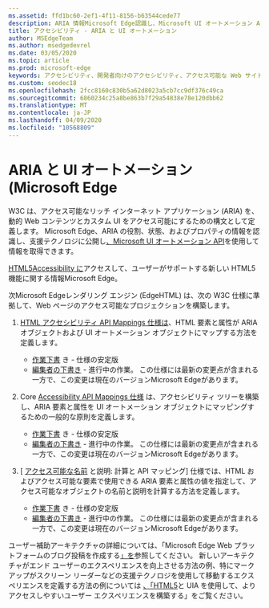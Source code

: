 ```yaml
---
ms.assetid: ffd1bc60-2ef1-4f11-8156-b63544cede77
description: ARIA 情報Microsoft Edge認識し、Microsoft UI オートメーション API を使用できる支援テクノロジに公開する方法について説明します。
title: アクセシビリティ - ARIA と UI オートメーション
author: MSEdgeTeam
ms.author: msedgedevrel
ms.date: 03/05/2020
ms.topic: article
ms.prod: microsoft-edge
keywords: アクセシビリティ、開発者向けのアクセシビリティ、アクセス可能な Web サイト、エッジ、Web 開発、ARIA、開発者、UIA、UI オートメーション
ms.custom: seodec18
ms.openlocfilehash: 2fcc8160c830b5a62d8023a5cb7cc9df376c49ca
ms.sourcegitcommit: 6860234c25a8be863b7f29a54838e78e120dbb62
ms.translationtype: MT
ms.contentlocale: ja-JP
ms.lasthandoff: 04/09/2020
ms.locfileid: "10568809"
---
```

# ARIA と UI オートメーション (Microsoft Edge

W3C は、アクセス可能なリッチ インターネット アプリケーション (ARIA) を、動的 Web コンテンツとカスタム UI をアクセス可能にするための構文として定義します。 Microsoft Edge、ARIA の役割、状態、およびプロパティの情報を認識し、支援テクノロジに公開し[、Microsoft UI オートメーション API](https://blogs.msdn.microsoft.com/winuiautomation/)を使用して情報を取得できます。

[HTML5Accessibility に](https://html5accessibility.com)アクセスして、ユーザーがサポートする新しい HTML5 機能に関する情報Microsoft Edge。

次Microsoft Edgeレンダリング エンジン (EdgeHTML) は、次の W3C 仕様に準拠して、Web ページのアクセス可能なプロジェクションを構築します。

1. [HTML アクセシビリティ API Mappings 仕様は](https://w3.org/TR/html-aam-1.0/)、HTML 要素と属性が ARIA オブジェクトおよび UI オートメーション オブジェクトにマップする方法を定義します。
   * [作業下書](https://w3.org/TR/html-aam-1.0/) き - 仕様の安定版
   * [編集者の下書き](https://w3c.github.io/html-aam/) - 進行中の作業。 この仕様には最新の変更点が含まれる一方で、この変更は現在のバージョンMicrosoft Edgeがあります。


2. Core [Accessibility API Mappings 仕様](https://w3.org/TR/core-aam-1.1/) は、アクセシビリティ ツリーを構築し、ARIA 要素と属性を UI オートメーション オブジェクトにマッピングするための一般的な原則を定義します。
   * [作業下書](https://w3.org/TR/core-aam-1.1/) き - 仕様の安定版
   * [編集者の下書き](https://w3c.github.io/core-aam/) - 進行中の作業。 この仕様には最新の変更点が含まれる一方で、この変更は現在のバージョンMicrosoft Edgeがあります。  

3. [ [アクセス可能な名前](https://w3.org/TR/accname-aam-1.1/) と説明: 計算と API マッピング] 仕様では、HTML およびアクセス可能な要素で使用できる ARIA 要素と属性の値を指定して、アクセス可能なオブジェクトの名前と説明を計算する方法を定義します。
   * [作業下書](https://w3.org/TR/accname-aam-1.1/) き - 仕様の安定版  
   * [編集者の下書き](https://w3c.github.io/accname/) - 進行中の作業。 この仕様には最新の変更点が含まれる一方で、この変更は現在のバージョンMicrosoft Edgeがあります。   

ユーザー補助アーキテクチャの詳細については、「Microsoft Edge Web プラットフォームのブログ投稿を作成する[」を](https://blogs.windows.com/msedgedev/2016/04/20/building-a-more-accessible-web-platform/)参照してください。  新しいアーキテクチャがエンド ユーザーのエクスペリエンスを向上させる方法の例、特にマークアップがスクリーン リーダーなどの支援テクノロジを使用して移動するエクスペリエンスを定義する方法の例については [、「HTML5](https://blogs.windows.com/msedgedev/2016/05/12/accessible-ux-with-html5-and-uia/)と UIA を使用して、よりアクセスしやすいユーザー エクスペリエンスを構築する」をご覧ください。
